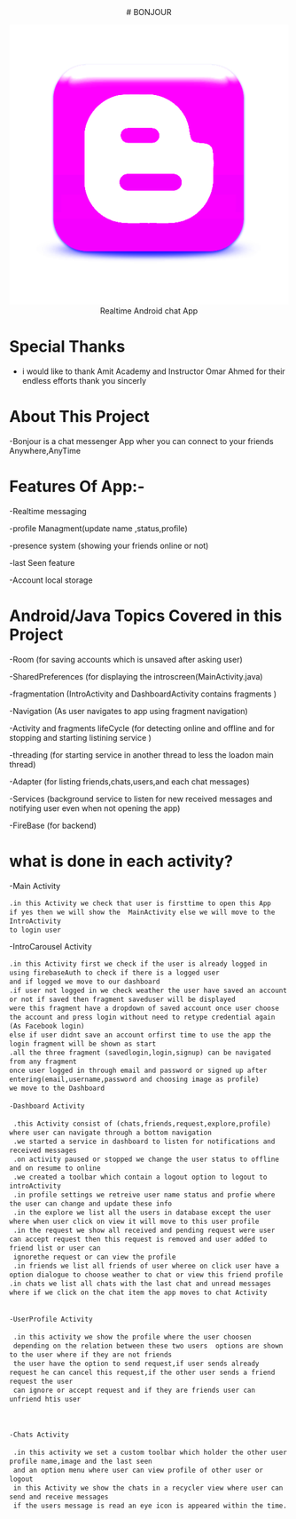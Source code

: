 <div align="center">
# BONJOUR

![alt text](https://github.com/seif1125/BONJOUR/blob/master/app/src/main/res/drawable/logo.png?raw=true)
Realtime Android chat App

</div>




# Special Thanks
- i would like to thank Amit Academy and Instructor Omar Ahmed for their endless
efforts thank you sincerly


# About This Project
-Bonjour is a chat messenger App wher you can connect to your friends 
Anywhere,AnyTime


# Features Of App:-
  -Realtime messaging

-profile Managment(update name ,status,profile)                                                   

-presence system (showing your friends online or not)

-last Seen feature

-Account local storage

# Android/Java  Topics Covered in this Project

-Room (for saving accounts which is unsaved after asking user)

-SharedPreferences (for displaying the introscreen(MainActivity.java)

-fragmentation (IntroActivity and DashboardActivity contains fragments )

-Navigation (As user navigates to app using fragment navigation)

-Activity and fragments lifeCycle (for detecting online and offline and for stopping and starting listining service )

-threading (for starting service in another thread to less the loadon main thread)

-Adapter (for listing friends,chats,users,and each chat messages)

-Services (background service to listen for new received messages and notifying user even when not opening the app)

-FireBase (for backend)




# what is done in each activity?

   -Main Activity

    .in this Activity we check that user is firsttime to open this App 
    if yes then we will show the  MainActivity else we will move to the IntroActivity
    to login user
   
   -IntroCarousel Activity

    .in this Activity first we check if the user is already logged in using firebaseAuth to check if there is a logged user 
    and if logged we move to our dashboard
    .if user not logged in we check weather the user have saved an account or not if saved then fragment saveduser will be displayed
    were this fragment have a dropdown of saved account once user choose the account and press login without need to retype credential again
    (As Facebook login)
    else if user didnt save an account orfirst time to use the app the login fragment will be shown as start
    .all the three fragment (savedlogin,login,signup) can be navigated from any fragment
    once user logged in through email and password or signed up after entering(email,username,password and choosing image as profile)
    we move to the Dashboard
    
    -Dashboard Activity
    
     .this Activity consist of (chats,friends,request,explore,profile) where user can navigate through a bottom navigation
     .we started a service in dashboard to listen for notifications and received messages
     .on activity paused or stopped we change the user status to offline and on resume to online
     .we created a toolbar which contain a logout option to logout to introActivity
     .in profile settings we retreive user name status and profie where the user can change and update these info
     .in the explore we list all the users in database except the user where when user click on view it will move to this user profile
     .in the request we show all received and pending request were user can accept request then this request is removed and user added to friend list or user can
     ignorethe request or can view the profile
     .in friends we list all friends of user wheree on click user have a option dialogue to choose weather to chat or view this friend profile
    .in chats we list all chats with the last chat and unread messages where if we click on the chat item the app moves to chat Activity
    
    
    -UserProfile Activity
    
     .in this activity we show the profile where the user choosen 
     depending on the relation between these two users  options are shown to the user where if they are not friends
     the user have the option to send request,if user sends already request he can cancel this request,if the other user sends a friend request the user
     can ignore or accept request and if they are friends user can unfriend htis user 
     
     
     
    -Chats Activity
     
     .in this activity we set a custom toolbar which holder the other user profile name,image and the last seen 
     and an option menu where user can view profile of other user or logout
     in this Activity we show the chats in a recycler view where user can send and receive messages
     if the users message is read an eye icon is appeared within the time.
     
     
     
     
     
    
